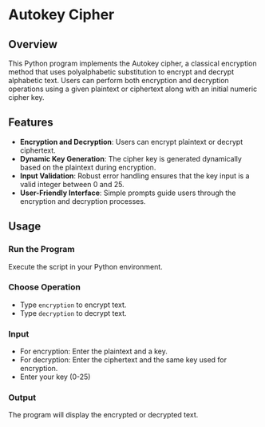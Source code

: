 # Autokey Cipher 
## Overview

This Python program implements the Autokey cipher, a classical encryption method that uses polyalphabetic substitution to encrypt and decrypt alphabetic text. Users can perform both encryption and decryption operations using a given plaintext or ciphertext along with an initial numeric cipher key.

## Features

- **Encryption and Decryption**: Users can encrypt plaintext or decrypt ciphertext.
- **Dynamic Key Generation**: The cipher key is generated dynamically based on the plaintext during encryption.
- **Input Validation**: Robust error handling ensures that the key input is a valid integer between 0 and 25.
- **User-Friendly Interface**: Simple prompts guide users through the encryption and decryption processes.

## Usage
### Run the Program
Execute the script in your Python environment.

### Choose Operation
- Type `encryption` to encrypt text.
- Type `decryption` to decrypt text.

### Input
- For encryption: Enter the plaintext and a key.
- For decryption: Enter the ciphertext and the same key used for encryption.
- Enter your key (0-25)

### Output
The program will display the encrypted or decrypted text.
